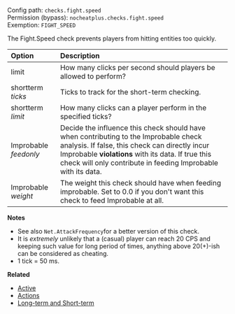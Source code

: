 Config path: `checks.fight.speed`  
Permission (bypass): `nocheatplus.checks.fight.speed`  
Exemption: `FIGHT_SPEED`  

The Fight.Speed check prevents players from hitting entities too quickly.

| Option              | Description |
| :------------------ | :---------- |
| limit               | How many clicks per second should players be allowed to perform? |
| shortterm _ticks_   | Ticks to track for the short-term checking. |
| shortterm _limit_   | How many clicks can a player perform in the specified ticks? |
| Improbable _feedonly_ | Decide the influence this check should have when contributing to the Improbable check analysis. If false, this check can directly incur Improbable **violations** with its data. If true this check will only contribute in feeding Improbable with its data.|
| Improbable _weight_ |The weight this check should have when feeding improbable. Set to 0.0 if you don't want this check to feed Improbable at all.|


**Notes**
* See also `Net.AttackFrequency`for a better version of this check.
* It is *extremely* unlikely that a (casual) player can reach 20 CPS and keeping such value for long period of times, anything above 20(+)-ish can be considered as cheating. 
* 1 tick = 50 ms.

**Related**  
* [Active](https://github.com/Updated-NoCheatPlus/Docs/blob/master/Settings/General.md#active)
* [Actions](https://github.com/Updated-NoCheatPlus/Docs/blob/master/Settings/General.md#actions)
* [Long-term and Short-term](https://github.com/Updated-NoCheatPlus/Docs/blob/master/Others/Backgrounds.md#long-term-and-short-term)
